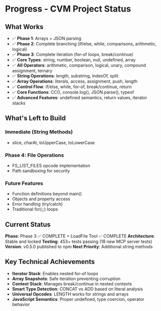 # Progress - CVM Project Status

## What Works
- ✅ **Phase 1**: Arrays + JSON parsing
- ✅ **Phase 2**: Complete branching (if/else, while, comparisons, arithmetic, logical)
- ✅ **Phase 3**: Complete iteration (for-of loops, break/continue)
- ✅ **Core Types**: string, number, boolean, null, undefined, array
- ✅ **All Operators**: arithmetic, comparison, logical, unary, compound assignment, ternary
- ✅ **String Operations**: length, substring, indexOf, split  
- ✅ **Array Operations**: literals, access, assignment, push, length
- ✅ **Control Flow**: if/else, while, for-of, break/continue, return
- ✅ **Core Functions**: CC(), console.log(), JSON.parse(), typeof
- ✅ **Advanced Features**: undefined semantics, return values, iterator stacks

## What's Left to Build

### Immediate (String Methods)
- slice, charAt, toUpperCase, toLowerCase

### Phase 4: File Operations  
- FS_LIST_FILES opcode implementation
- Path sandboxing for security

### Future Features
- Function definitions beyond main()
- Objects and property access
- Error handling (try/catch)
- Traditional for(;;) loops

## Current Status
**Phase**: Phase 3 ✅ COMPLETE + LoadFile Tool ✅ COMPLETE
**Architecture**: Stable and locked
**Testing**: 453+ tests passing (18 new MCP server tests)
**Version**: v0.5.0 published to npm
**Next Priority**: Additional string methods

## Key Technical Achievements
- **Iterator Stack**: Enables nested for-of loops
- **Array Snapshots**: Safe iteration preventing corruption  
- **Context Stack**: Manages break/continue in nested contexts
- **Smart Type Detection**: CONCAT vs ADD based on literal analysis
- **Universal Opcodes**: LENGTH works for strings and arrays
- **JavaScript Semantics**: Proper undefined, type coercion, operator behavior